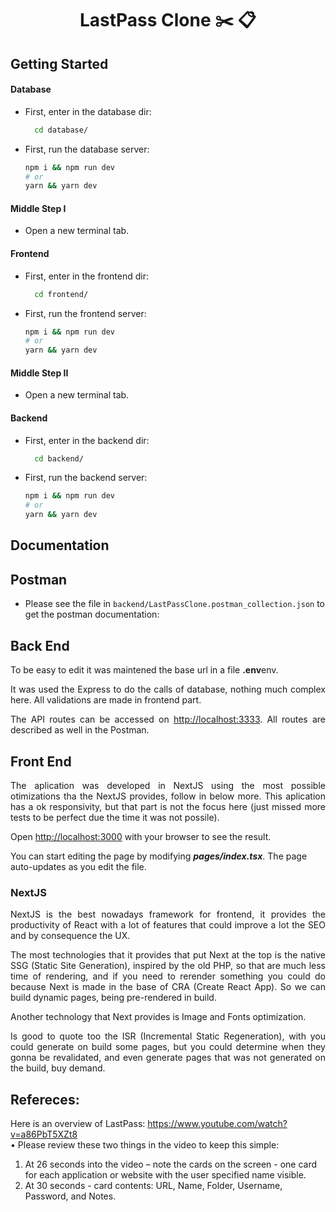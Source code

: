 <h1 align="center">
    <span>LastPass Clone  ✂️ 📋</span>
</h1>

## Getting Started

#### Database

- First, enter in the database dir:

  ```bash
    cd database/
  ```

- First, run the database server:

    ```bash
    npm i && npm run dev
    # or
    yarn && yarn dev
    ```

#### Middle Step I

- Open a new terminal tab.


#### Frontend

- First, enter in the frontend dir:

  ```bash
    cd frontend/
  ```

- First, run the frontend server:

    ```bash
    npm i && npm run dev
    # or
    yarn && yarn dev
    ```

#### Middle Step II

- Open a new terminal tab.

#### Backend

- First, enter in the backend dir:

  ```bash
    cd backend/
  ```

- First, run the backend server:

    ```bash
    npm i && npm run dev
    # or
    yarn && yarn dev
    ```

## Documentation

## Postman

- Please see the file in ```backend/LastPassClone.postman_collection.json``` to get the postman documentation:

## Back End

<p align="justify">
To be easy to edit it was maintened the base url in a file  <strong>.env</strong>env.
<p align="justify">
It was used the Express to do the calls of database, nothing much complex here. All validations are made in frontend part.</p>
<p align="justify">
The API routes</a> can be accessed on <a href="http://localhost:3333">http://localhost:3333</a>. All routes are described as well in the Postman.
</p>

## Front End

<p align="justify">
The aplication was developed in NextJS using the most possible otimizations tha the NextJS provides, follow in below more. This aplication has a ok responsivity, but that part is not the focus here (just missed more tests to be perfect due the time it was not possile).
</p>
<p align="justify">
Open <a href="http://localhost:3000">http://localhost:3000</a> with your browser to see the result.
<p align="justify">
</p>
You can start editing the page by modifying <strong><i>pages/index.tsx</i></strong>. The page auto-updates as you edit the file.
</p>

### NextJS

<p align="justify">
NextJS is the best nowadays framework for frontend, it provides the productivity of React with a lot of features that could improve a lot the SEO and by consequence the UX.
</p>
<p align="justify">
The most technologies that it provides that put Next at the top is the native SSG (Static Site Generation), inspired by the old PHP, so that are much less time of rendering, and if you need to rerender something you could do because Next is made in the base of CRA (Create React App). So we can build dynamic pages, being pre-rendered in build.
</p>
<p align="justify">
Another technology that Next provides is Image and Fonts optimization.
</p>
<p align="justify">
Is good to quote too the ISR (Incremental Static Regeneration), with you could generate on build some pages, but you could determine when they gonna be revalidated, and even generate pages that was not generated on the build, buy demand.
</p>

## Refereces:

Here is an overview of LastPass: https://www.youtube.com/watch?v=a86PbT5XZt8  
• Please review these two things in the video to keep this simple:
1.  At 26 seconds into the video – note the cards on the screen  - one card for each application or website with the user specified name visible.
2.  At 30 seconds - card contents: URL, Name, Folder, Username, Password, and Notes.
